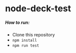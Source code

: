# node-deck-test

##### How to run:

-   Clone this repository
-   `npm install`
-   `npm run test`
